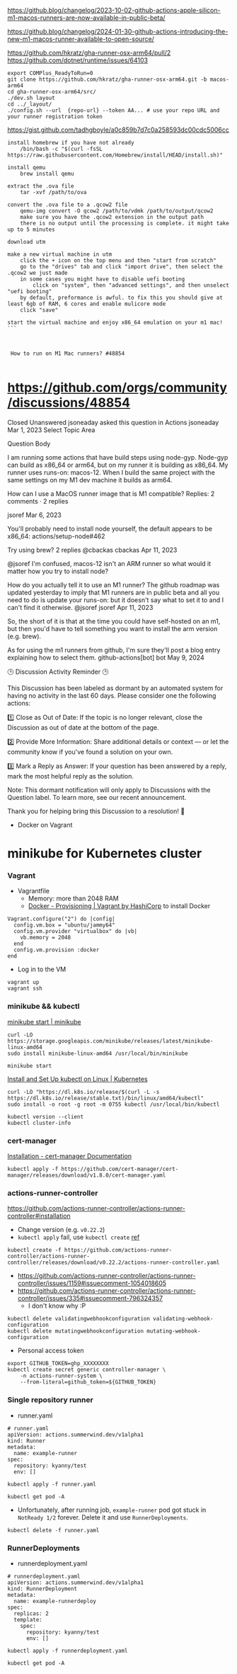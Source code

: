 https://github.blog/changelog/2023-10-02-github-actions-apple-silicon-m1-macos-runners-are-now-available-in-public-beta/

https://github.blog/changelog/2024-01-30-github-actions-introducing-the-new-m1-macos-runner-available-to-open-source/



https://github.com/hkratz/gha-runner-osx-arm64/pull/2
https://github.com/dotnet/runtime/issues/64103
```
export COMPlus_ReadyToRun=0
git clone https://github.com/hkratz/gha-runner-osx-arm64.git -b macos-arm64
cd gha-runner-osx-arm64/src/
./dev.sh layout
cd ../_layout/
./config.sh --url  {repo-url} --token AA... # use your repo URL and your runner registration token
```




https://gist.github.com/tadhgboyle/a0c859b7d7c0a258593dc00cdc5006cc




    install homebrew if you have not already
        /bin/bash -c "$(curl -fsSL https://raw.githubusercontent.com/Homebrew/install/HEAD/install.sh)"

    install qemu
        brew install qemu

    extract the .ova file
        tar -xvf /path/to/ova

    convert the .ova file to a .qcow2 file
        qemu-img convert -O qcow2 /path/to/vdmk /path/to/output/qcow2
        make sure you have the .qcow2 extension in the output path
        there is no output until the processing is complete. it might take up to 5 minutes

    download utm

    make a new virtual machine in utm
        click the + icon on the top menu and then "start from scratch"
        go to the "drives" tab and click "import drive", then select the .qcow2 we just made
        in some cases you might have to disable uefi booting
            click on "system", then "advanced settings", and then unselect "uefi booting"
        by default, preformance is awful. to fix this you should give at least 6gb of RAM, 6 cores and enable mulicore mode
        click "save"

    start the virtual machine and enjoy x86_64 emulation on your m1 mac!
    ```



     How to run on M1 Mac runners? #48854


```
```


# https://github.com/orgs/community/discussions/48854

     
Closed Unanswered
jsoneaday asked this question in Actions
jsoneaday
Mar 1, 2023
Select Topic Area

Question
Body

I am running some actions that have build steps using node-gyp. Node-gyp can build as x86_64 or arm64, but on my runner it is building as x86_64. My runner uses runs-on: macos-12. When I build the same project with the same settings on my M1 dev machine it builds as arm64.

How can I use a MacOS runner image that is M1 compatible?
Replies: 2 comments · 2 replies

jsoref
Mar 6, 2023

You'll probably need to install node yourself, the default appears to be x86_64: actions/setup-node#462

Try using brew?
2 replies
@cbackas
cbackas
Apr 11, 2023

@jsoref I'm confused, macos-12 isn't an ARM runner so what would it matter how you try to install node?

How do you actually tell it to use an M1 runner? The github roadmap was updated yesterday to imply that M1 runners are in public beta and all you need to do is update your runs-on: but it doesn't say what to set it to and I can't find it otherwise.
@jsoref
jsoref
Apr 11, 2023

So, the short of it is that at the time you could have self-hosted on an m1, but then you'd have to tell something you want to install the arm version (e.g. brew).

As for using the m1 runners from github, I'm sure they'll post a blog entry explaining how to select them.
github-actions[bot]
bot
May 9, 2024

🕒 Discussion Activity Reminder 🕒

This Discussion has been labeled as dormant by an automated system for having no activity in the last 60 days. Please consider one the following actions:

1️⃣ Close as Out of Date: If the topic is no longer relevant, close the Discussion as out of date at the bottom of the page.

2️⃣ Provide More Information: Share additional details or context — or let the community know if you've found a solution on your own.

3️⃣ Mark a Reply as Answer: If your question has been answered by a reply, mark the most helpful reply as the solution.

Note: This dormant notification will only apply to Discussions with the Question label. To learn more, see our recent announcement.

Thank you for helping bring this Discussion to a resolution! 💬





- Docker on Vagrant
# minikube for Kubernetes cluster

### Vagrant

- Vagrantfile
  - Memory: more than 2048 RAM
  - [Docker - Provisioning | Vagrant by HashiCorp](https://www.vagrantup.com/docs/provisioning/docker) to install Docker

```
Vagrant.configure("2") do |config|
  config.vm.box = "ubuntu/jammy64"
  config.vm.provider "virtualbox" do |vb|
    vb.memory = 2048
  end
  config.vm.provision :docker
end
```

- Log in to the VM

```
vagrant up
vagrant ssh
```

### minikube && kubectl

[minikube start | minikube](https://minikube.sigs.k8s.io/docs/start/)

```
curl -LO https://storage.googleapis.com/minikube/releases/latest/minikube-linux-amd64
sudo install minikube-linux-amd64 /usr/local/bin/minikube

minikube start
```

[Install and Set Up kubectl on Linux | Kubernetes](https://kubernetes.io/docs/tasks/tools/install-kubectl-linux/)

```
curl -LO "https://dl.k8s.io/release/$(curl -L -s https://dl.k8s.io/release/stable.txt)/bin/linux/amd64/kubectl"
sudo install -o root -g root -m 0755 kubectl /usr/local/bin/kubectl

kubectl version --client
kubectl cluster-info
```

### cert-manager

[Installation - cert-manager Documentation](https://cert-manager.io/docs/installation/#default-static-install)

```
kubectl apply -f https://github.com/cert-manager/cert-manager/releases/download/v1.8.0/cert-manager.yaml
```

### actions-runner-controller

https://github.com/actions-runner-controller/actions-runner-controller#installation

- Change version (e.g. `v0.22.2`)
- `kubectl apply` fail, use `kubectl create` [ref](https://github.com/actions-runner-controller/actions-runner-controller/issues/1317#issuecomment-1092303292)

```
kubectl create -f https://github.com/actions-runner-controller/actions-runner-controller/releases/download/v0.22.2/actions-runner-controller.yaml
```

- https://github.com/actions-runner-controller/actions-runner-controller/issues/1159#issuecomment-1054018605
- https://github.com/actions-runner-controller/actions-runner-controller/issues/335#issuecomment-796324357
  - I don't know why :P

```
kubectl delete validatingwebhookconfiguration validating-webhook-configuration
kubectl delete mutatingwebhookconfiguration mutating-webhook-configuration
```

- Personal access token

```
export GITHUB_TOKEN=ghp_XXXXXXXX
kubectl create secret generic controller-manager \
    -n actions-runner-system \
    --from-literal=github_token=${GITHUB_TOKEN}
```

### Single repository runner

- runner.yaml

```
# runner.yaml
apiVersion: actions.summerwind.dev/v1alpha1
kind: Runner
metadata:
  name: example-runner
spec:
  repository: kyanny/test
  env: []
```

```
kubectl apply -f runner.yaml
```

```
kubectl get pod -A
```

- Unfortunately, after running job, `example-runner` pod got stuck in `NotReady 1/2` forever. Delete it and use `RunnerDeployments`.

```
kubectl delete -f runner.yaml
```

### RunnerDeployments

- runnerdeployment.yaml

```
# runnerdeployment.yaml
apiVersion: actions.summerwind.dev/v1alpha1
kind: RunnerDeployment
metadata:
  name: example-runnerdeploy
spec:
  replicas: 2
  template:
    spec:
      repository: kyanny/test
      env: []
```

```
kubectl apply -f runnerdeployment.yaml
```

```
kubectl get pod -A
